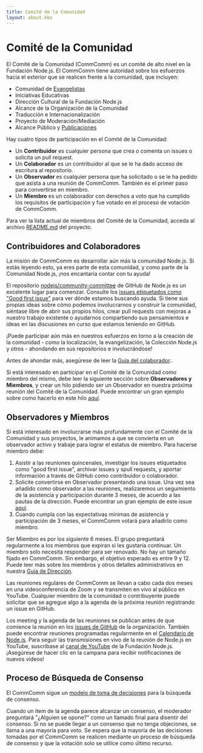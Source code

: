 ```yaml
---
title: Comité de la Comunidad
layout: about.hbs
---
```


# Comité de la Comunidad

El Comité de la Comunidad (CommComm) es un comité de alto nivel en la Fundación Node.js. El CommComm tiene autoridad sobre los esfuerzos hacia el exterior que se realicen frente a la comunidad, que incluyen:

* Comunidad de [Evangelistas](https://github.com/nodejs/evangelism)
* Iniciativas Educativas
* Dirección Cultural de la Fundación Node.js
* Alcance de la Organización de la Comunidad
* Traducción e Internacionalización
* Proyecto de Moderación/Mediación
* Alcance Público y [Publicaciones](https://medium.com/the-node-js-collection)

Hay cuatro tipos de participación en el Comité de la Comunidad:

* Un **Contribuidor** es cualquier persona que crea o comenta un issues o solicita un pull request.
* Un **Colaborador** es un contribuidor al que se le ha dado acceso de escritura al repositorio.
* Un **Observador** es cualquier persona que ha solicitado o se le ha pedido que asista a una reunión de CommComm. También es el primer paso para convertirse en miembro.
* Un **Miembro** es un colaborador con derechos a voto que ha cumplido los requisitos de participación y fue votado en el proceso de votación de CommComm.

Para ver la lista actual de miembros del Comité de la Comunidad, acceda al archivo [README.md](https://github.com/nodejs/community-committee) del proyecto.

## Contribuidores and Colaboradores

La misión de CommComm es desarrollar aún más la comunidad Node.js. Si estás leyendo esto, ya eres parte de esta comunidad, y como parte de la Comunidad Node.js, ¡nos encantaría contar con tu ayuda!

El repositorio [nodejs/community-committee](https://github.com/nodejs/community-committee) de GitHub de Node.js es un excelente lugar para comenzar. Consulte los [issues etiquetados como "Good first issue"](https://github.com/nodejs/community-committee/labels/good%20first%20issue) para ver dónde estamos buscando ayuda. Si tiene sus propias ideas sobre cómo podemos involucrarnos y construir la comunidad, siéntase libre de abrir sus propios hilos, crear pull requests con mejoras a nuestro trabajo existente o ayudarnos compartiendo sus pensamientos e ideas en las discusiones en curso que estamos teniendo en GitHub.

¡Puede participar aún más en nuestros esfuerzos en torno a la creación de la comunidad - como la localización, la evangelización, la Colección Node.js y otros - ahondando en sus repositorios e involucrándose!

Antes de ahondar más, asegúrese de leer la [Guía del colaborador](https://github.com/nodejs/community-committee/blob/master/governance/COLLABORATOR_GUIDE.md)..

Si está interesado en participar en el Comité de la Comunidad como miembro del mismo, debe leer la siguiente sección sobre **Observadores y Miembros**, y crear un hilo pidiendo ser un Observador en nuestra próxima reunión del Comité de la Comunidad. Puede encontrar un gran ejemplo sobre como hacerlo en este hilo [aquí](https://github.com/nodejs/community-committee/issues/142).

## Observadores y Miembros

Si está interesado en involucrarse más profundamente con el Comité de la Comunidad y sus proyectos, le animamos a que se convierta en un observador activo y trabaje para lograr el estatus de miembro. Para hacerse miembro debe:

1. Asistir a las reuniones quincenales, investigar los issues etiquetados como "good first issue", archivar issues y spull requests, y aportar información a través de GitHub como contribuidor o colaborador.
2. Solicite convertirse en Observador presentando una issue. Una vez sea añadido como observador a las reuniones, realizaremos un seguimiento de la asistencia y participación durante 3 meses, de acuerdo a las pautas de la dirección. Puede encontrar un gran ejemplo de este issue [aquí](https://github.com/nodejs/community-committee/issues/142).
3. Cuando cumpla con las expectativas mínimas de asistencia y participación de 3 meses, el CommComm votará para añadirlo como miembro.

Ser Miembro es por los siguiente 6 meses. El grupo preguntará regularmente a los miembros que expiran si les gustaría continuar. Un miembro solo necesita responder para ser renovado. No hay un tamaño fijado en CommComm. Sin embargo, el objetivo esperado es entre 9 y 12. Puede leer más sobre los miembros y otros detalles administrativos en nuestra [Guía de Dirección](https://github.com/nodejs/community-committee/blob/master/GOVERNANCE.md).

Las reuniones regulares de CommComm se llevan a cabo cada dos meses en una videoconferencia de Zoom y se transmiten en vivo al público en YouTube. Cualquier miembro de la comunidad o contribuyente puede solicitar que se agregue algo a la agenda de la próxima reunión registrando un issue en GitHub.

Los meeting y la agenda de las reuniones se publican antes de que comience la reunión en los [issues de GitHub](https://github.com/nodejs/community-committee/issues) de la organización. También puede encontrar reuniones programadas regularmente en el [Calendario de Node.js](https://nodejs.org/calendar). Para seguir las transmisiones en vivo de la reunión de Node.js en YouTube, suscríbase al [canal de YouTube](https://www.youtube.com/channel/UCQPYJluYC_sn_Qz_XE-YbTQ) de la Fundación Node.js. ¡Asegúrese de hacer clic en la campana para recibir notificaciones de nuevos videos!

## Proceso de Búsqueda de Consenso

El CommComm sigue un [modelo de toma de decisiones](https://en.wikipedia.org/wiki/Consensus-seeking_decision-making) para la búsqueda de consenso.

Cuando un ítem de la agenda parece alcanzar un consenso, el moderador preguntará "¿Alguien se opone?" como un llamado final para disentir del consenso. Si no se puede llegar a un consenso que no tenga objeciones, se llama a una mayoría para voto. Se espera que la mayoría de las decisiones tomadas por el CommComm se realicen mediante un proceso de búsqueda de consenso y que la votación solo se utilice como último recurso.
